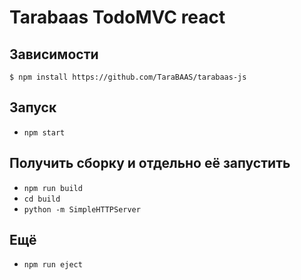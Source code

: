# Tarabaas TodoMVC react

## Зависимости
  `$ npm install https://github.com/TaraBAAS/tarabaas-js`

## Запуск

- `npm start`

## Получить сборку и отдельно её запустить

- `npm run build`
- `cd build`
- `python -m SimpleHTTPServer`

## Ещё

- `npm run eject`

